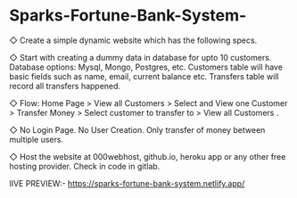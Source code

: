 # Sparks-Fortune-Bank-System-

◇ Create a simple dynamic website which has the following specs. 

◇ Start with creating a dummy data in database for upto 10  customers. Database options: Mysql, Mongo, Postgres, etc.  Customers table will have basic fields such as name, email,  current balance etc. Transfers table will record all transfers  happened. 

◇ Flow: Home Page > View all Customers > Select and View one  Customer > Transfer Money > Select customer to transfer to >  View all Customers .  

◇ No Login Page. No User Creation. Only transfer of money  between multiple users.  

◇ Host the website at 000webhost, github.io, heroku app or any  other free hosting provider. Check in code in gitlab.

lIVE PREVIEW:- https://sparks-fortune-bank-system.netlify.app/
